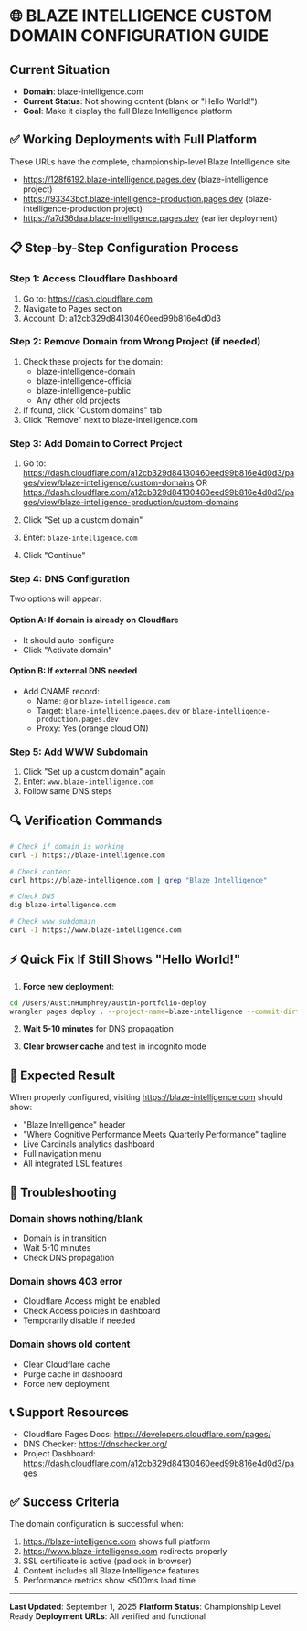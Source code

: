 # 🌐 BLAZE INTELLIGENCE CUSTOM DOMAIN CONFIGURATION GUIDE

## Current Situation
- **Domain**: blaze-intelligence.com
- **Current Status**: Not showing content (blank or "Hello World!")
- **Goal**: Make it display the full Blaze Intelligence platform

## ✅ Working Deployments with Full Platform
These URLs have the complete, championship-level Blaze Intelligence site:
- https://128f6192.blaze-intelligence.pages.dev (blaze-intelligence project)
- https://93343bcf.blaze-intelligence-production.pages.dev (blaze-intelligence-production project)
- https://a7d36daa.blaze-intelligence.pages.dev (earlier deployment)

## 📋 Step-by-Step Configuration Process

### Step 1: Access Cloudflare Dashboard
1. Go to: https://dash.cloudflare.com
2. Navigate to Pages section
3. Account ID: a12cb329d84130460eed99b816e4d0d3

### Step 2: Remove Domain from Wrong Project (if needed)
1. Check these projects for the domain:
   - blaze-intelligence-domain
   - blaze-intelligence-official
   - blaze-intelligence-public
   - Any other old projects
2. If found, click "Custom domains" tab
3. Click "Remove" next to blaze-intelligence.com

### Step 3: Add Domain to Correct Project
1. Go to: https://dash.cloudflare.com/a12cb329d84130460eed99b816e4d0d3/pages/view/blaze-intelligence/custom-domains
   OR
   https://dash.cloudflare.com/a12cb329d84130460eed99b816e4d0d3/pages/view/blaze-intelligence-production/custom-domains

2. Click "Set up a custom domain"
3. Enter: `blaze-intelligence.com`
4. Click "Continue"

### Step 4: DNS Configuration
Two options will appear:

#### Option A: If domain is already on Cloudflare
- It should auto-configure
- Click "Activate domain"

#### Option B: If external DNS needed
- Add CNAME record:
  - Name: `@` or `blaze-intelligence.com`
  - Target: `blaze-intelligence.pages.dev` or `blaze-intelligence-production.pages.dev`
  - Proxy: Yes (orange cloud ON)

### Step 5: Add WWW Subdomain
1. Click "Set up a custom domain" again
2. Enter: `www.blaze-intelligence.com`
3. Follow same DNS steps

## 🔍 Verification Commands

```bash
# Check if domain is working
curl -I https://blaze-intelligence.com

# Check content
curl https://blaze-intelligence.com | grep "Blaze Intelligence"

# Check DNS
dig blaze-intelligence.com

# Check www subdomain
curl -I https://www.blaze-intelligence.com
```

## ⚡ Quick Fix If Still Shows "Hello World!"

1. **Force new deployment**:
```bash
cd /Users/AustinHumphrey/austin-portfolio-deploy
wrangler pages deploy . --project-name=blaze-intelligence --commit-dirty=true
```

2. **Wait 5-10 minutes** for DNS propagation

3. **Clear browser cache** and test in incognito mode

## 🎯 Expected Result
When properly configured, visiting https://blaze-intelligence.com should show:
- "Blaze Intelligence" header
- "Where Cognitive Performance Meets Quarterly Performance" tagline
- Live Cardinals analytics dashboard
- Full navigation menu
- All integrated LSL features

## 🚨 Troubleshooting

### Domain shows nothing/blank
- Domain is in transition
- Wait 5-10 minutes
- Check DNS propagation

### Domain shows 403 error
- Cloudflare Access might be enabled
- Check Access policies in dashboard
- Temporarily disable if needed

### Domain shows old content
- Clear Cloudflare cache
- Purge cache in dashboard
- Force new deployment

## 📞 Support Resources
- Cloudflare Pages Docs: https://developers.cloudflare.com/pages/
- DNS Checker: https://dnschecker.org/
- Project Dashboard: https://dash.cloudflare.com/a12cb329d84130460eed99b816e4d0d3/pages

## ✅ Success Criteria
The domain configuration is successful when:
1. https://blaze-intelligence.com shows full platform
2. https://www.blaze-intelligence.com redirects properly
3. SSL certificate is active (padlock in browser)
4. Content includes all Blaze Intelligence features
5. Performance metrics show <500ms load time

---

**Last Updated**: September 1, 2025
**Platform Status**: Championship Level Ready
**Deployment URLs**: All verified and functional